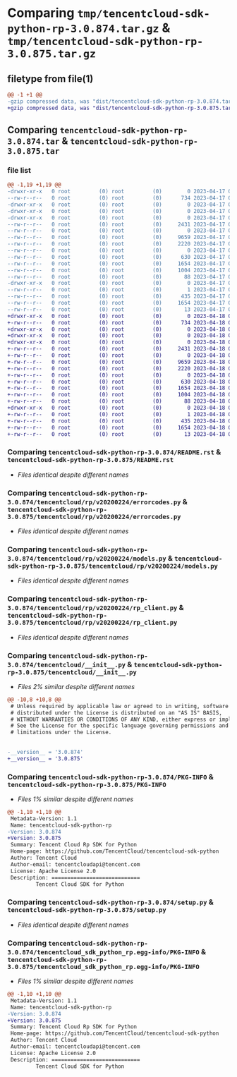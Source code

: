 # Comparing `tmp/tencentcloud-sdk-python-rp-3.0.874.tar.gz` & `tmp/tencentcloud-sdk-python-rp-3.0.875.tar.gz`

## filetype from file(1)

```diff
@@ -1 +1 @@
-gzip compressed data, was "dist/tencentcloud-sdk-python-rp-3.0.874.tar", last modified: Mon Apr 17 00:43:16 2023, max compression
+gzip compressed data, was "dist/tencentcloud-sdk-python-rp-3.0.875.tar", last modified: Tue Apr 18 00:49:08 2023, max compression
```

## Comparing `tencentcloud-sdk-python-rp-3.0.874.tar` & `tencentcloud-sdk-python-rp-3.0.875.tar`

### file list

```diff
@@ -1,19 +1,19 @@
-drwxr-xr-x   0 root         (0) root         (0)        0 2023-04-17 00:43:16.000000 tencentcloud-sdk-python-rp-3.0.874/
--rw-r--r--   0 root         (0) root         (0)      734 2023-04-17 00:43:15.000000 tencentcloud-sdk-python-rp-3.0.874/README.rst
-drwxr-xr-x   0 root         (0) root         (0)        0 2023-04-17 00:43:16.000000 tencentcloud-sdk-python-rp-3.0.874/tencentcloud/
-drwxr-xr-x   0 root         (0) root         (0)        0 2023-04-17 00:43:16.000000 tencentcloud-sdk-python-rp-3.0.874/tencentcloud/rp/
-drwxr-xr-x   0 root         (0) root         (0)        0 2023-04-17 00:43:16.000000 tencentcloud-sdk-python-rp-3.0.874/tencentcloud/rp/v20200224/
--rw-r--r--   0 root         (0) root         (0)     2431 2023-04-17 00:43:15.000000 tencentcloud-sdk-python-rp-3.0.874/tencentcloud/rp/v20200224/errorcodes.py
--rw-r--r--   0 root         (0) root         (0)        0 2023-04-17 00:43:15.000000 tencentcloud-sdk-python-rp-3.0.874/tencentcloud/rp/v20200224/__init__.py
--rw-r--r--   0 root         (0) root         (0)     9659 2023-04-17 00:43:15.000000 tencentcloud-sdk-python-rp-3.0.874/tencentcloud/rp/v20200224/models.py
--rw-r--r--   0 root         (0) root         (0)     2220 2023-04-17 00:43:15.000000 tencentcloud-sdk-python-rp-3.0.874/tencentcloud/rp/v20200224/rp_client.py
--rw-r--r--   0 root         (0) root         (0)        0 2023-04-17 00:43:15.000000 tencentcloud-sdk-python-rp-3.0.874/tencentcloud/rp/__init__.py
--rw-r--r--   0 root         (0) root         (0)      630 2023-04-17 00:43:15.000000 tencentcloud-sdk-python-rp-3.0.874/tencentcloud/__init__.py
--rw-r--r--   0 root         (0) root         (0)     1654 2023-04-17 00:43:16.000000 tencentcloud-sdk-python-rp-3.0.874/PKG-INFO
--rw-r--r--   0 root         (0) root         (0)     1004 2023-04-17 00:43:15.000000 tencentcloud-sdk-python-rp-3.0.874/setup.py
--rw-r--r--   0 root         (0) root         (0)       88 2023-04-17 00:43:16.000000 tencentcloud-sdk-python-rp-3.0.874/setup.cfg
-drwxr-xr-x   0 root         (0) root         (0)        0 2023-04-17 00:43:16.000000 tencentcloud-sdk-python-rp-3.0.874/tencentcloud_sdk_python_rp.egg-info/
--rw-r--r--   0 root         (0) root         (0)        1 2023-04-17 00:43:16.000000 tencentcloud-sdk-python-rp-3.0.874/tencentcloud_sdk_python_rp.egg-info/dependency_links.txt
--rw-r--r--   0 root         (0) root         (0)      435 2023-04-17 00:43:16.000000 tencentcloud-sdk-python-rp-3.0.874/tencentcloud_sdk_python_rp.egg-info/SOURCES.txt
--rw-r--r--   0 root         (0) root         (0)     1654 2023-04-17 00:43:16.000000 tencentcloud-sdk-python-rp-3.0.874/tencentcloud_sdk_python_rp.egg-info/PKG-INFO
--rw-r--r--   0 root         (0) root         (0)       13 2023-04-17 00:43:16.000000 tencentcloud-sdk-python-rp-3.0.874/tencentcloud_sdk_python_rp.egg-info/top_level.txt
+drwxr-xr-x   0 root         (0) root         (0)        0 2023-04-18 00:49:08.000000 tencentcloud-sdk-python-rp-3.0.875/
+-rw-r--r--   0 root         (0) root         (0)      734 2023-04-18 00:49:08.000000 tencentcloud-sdk-python-rp-3.0.875/README.rst
+drwxr-xr-x   0 root         (0) root         (0)        0 2023-04-18 00:49:08.000000 tencentcloud-sdk-python-rp-3.0.875/tencentcloud/
+drwxr-xr-x   0 root         (0) root         (0)        0 2023-04-18 00:49:08.000000 tencentcloud-sdk-python-rp-3.0.875/tencentcloud/rp/
+drwxr-xr-x   0 root         (0) root         (0)        0 2023-04-18 00:49:08.000000 tencentcloud-sdk-python-rp-3.0.875/tencentcloud/rp/v20200224/
+-rw-r--r--   0 root         (0) root         (0)     2431 2023-04-18 00:49:08.000000 tencentcloud-sdk-python-rp-3.0.875/tencentcloud/rp/v20200224/errorcodes.py
+-rw-r--r--   0 root         (0) root         (0)        0 2023-04-18 00:49:08.000000 tencentcloud-sdk-python-rp-3.0.875/tencentcloud/rp/v20200224/__init__.py
+-rw-r--r--   0 root         (0) root         (0)     9659 2023-04-18 00:49:08.000000 tencentcloud-sdk-python-rp-3.0.875/tencentcloud/rp/v20200224/models.py
+-rw-r--r--   0 root         (0) root         (0)     2220 2023-04-18 00:49:08.000000 tencentcloud-sdk-python-rp-3.0.875/tencentcloud/rp/v20200224/rp_client.py
+-rw-r--r--   0 root         (0) root         (0)        0 2023-04-18 00:49:08.000000 tencentcloud-sdk-python-rp-3.0.875/tencentcloud/rp/__init__.py
+-rw-r--r--   0 root         (0) root         (0)      630 2023-04-18 00:49:08.000000 tencentcloud-sdk-python-rp-3.0.875/tencentcloud/__init__.py
+-rw-r--r--   0 root         (0) root         (0)     1654 2023-04-18 00:49:08.000000 tencentcloud-sdk-python-rp-3.0.875/PKG-INFO
+-rw-r--r--   0 root         (0) root         (0)     1004 2023-04-18 00:49:08.000000 tencentcloud-sdk-python-rp-3.0.875/setup.py
+-rw-r--r--   0 root         (0) root         (0)       88 2023-04-18 00:49:08.000000 tencentcloud-sdk-python-rp-3.0.875/setup.cfg
+drwxr-xr-x   0 root         (0) root         (0)        0 2023-04-18 00:49:08.000000 tencentcloud-sdk-python-rp-3.0.875/tencentcloud_sdk_python_rp.egg-info/
+-rw-r--r--   0 root         (0) root         (0)        1 2023-04-18 00:49:08.000000 tencentcloud-sdk-python-rp-3.0.875/tencentcloud_sdk_python_rp.egg-info/dependency_links.txt
+-rw-r--r--   0 root         (0) root         (0)      435 2023-04-18 00:49:08.000000 tencentcloud-sdk-python-rp-3.0.875/tencentcloud_sdk_python_rp.egg-info/SOURCES.txt
+-rw-r--r--   0 root         (0) root         (0)     1654 2023-04-18 00:49:08.000000 tencentcloud-sdk-python-rp-3.0.875/tencentcloud_sdk_python_rp.egg-info/PKG-INFO
+-rw-r--r--   0 root         (0) root         (0)       13 2023-04-18 00:49:08.000000 tencentcloud-sdk-python-rp-3.0.875/tencentcloud_sdk_python_rp.egg-info/top_level.txt
```

### Comparing `tencentcloud-sdk-python-rp-3.0.874/README.rst` & `tencentcloud-sdk-python-rp-3.0.875/README.rst`

 * *Files identical despite different names*

### Comparing `tencentcloud-sdk-python-rp-3.0.874/tencentcloud/rp/v20200224/errorcodes.py` & `tencentcloud-sdk-python-rp-3.0.875/tencentcloud/rp/v20200224/errorcodes.py`

 * *Files identical despite different names*

### Comparing `tencentcloud-sdk-python-rp-3.0.874/tencentcloud/rp/v20200224/models.py` & `tencentcloud-sdk-python-rp-3.0.875/tencentcloud/rp/v20200224/models.py`

 * *Files identical despite different names*

### Comparing `tencentcloud-sdk-python-rp-3.0.874/tencentcloud/rp/v20200224/rp_client.py` & `tencentcloud-sdk-python-rp-3.0.875/tencentcloud/rp/v20200224/rp_client.py`

 * *Files identical despite different names*

### Comparing `tencentcloud-sdk-python-rp-3.0.874/tencentcloud/__init__.py` & `tencentcloud-sdk-python-rp-3.0.875/tencentcloud/__init__.py`

 * *Files 2% similar despite different names*

```diff
@@ -10,8 +10,8 @@
 # Unless required by applicable law or agreed to in writing, software
 # distributed under the License is distributed on an "AS IS" BASIS,
 # WITHOUT WARRANTIES OR CONDITIONS OF ANY KIND, either express or implied.
 # See the License for the specific language governing permissions and
 # limitations under the License.
 
 
-__version__ = '3.0.874'
+__version__ = '3.0.875'
```

### Comparing `tencentcloud-sdk-python-rp-3.0.874/PKG-INFO` & `tencentcloud-sdk-python-rp-3.0.875/PKG-INFO`

 * *Files 1% similar despite different names*

```diff
@@ -1,10 +1,10 @@
 Metadata-Version: 1.1
 Name: tencentcloud-sdk-python-rp
-Version: 3.0.874
+Version: 3.0.875
 Summary: Tencent Cloud Rp SDK for Python
 Home-page: https://github.com/TencentCloud/tencentcloud-sdk-python
 Author: Tencent Cloud
 Author-email: tencentcloudapi@tencent.com
 License: Apache License 2.0
 Description: ============================
         Tencent Cloud SDK for Python
```

### Comparing `tencentcloud-sdk-python-rp-3.0.874/setup.py` & `tencentcloud-sdk-python-rp-3.0.875/setup.py`

 * *Files identical despite different names*

### Comparing `tencentcloud-sdk-python-rp-3.0.874/tencentcloud_sdk_python_rp.egg-info/PKG-INFO` & `tencentcloud-sdk-python-rp-3.0.875/tencentcloud_sdk_python_rp.egg-info/PKG-INFO`

 * *Files 1% similar despite different names*

```diff
@@ -1,10 +1,10 @@
 Metadata-Version: 1.1
 Name: tencentcloud-sdk-python-rp
-Version: 3.0.874
+Version: 3.0.875
 Summary: Tencent Cloud Rp SDK for Python
 Home-page: https://github.com/TencentCloud/tencentcloud-sdk-python
 Author: Tencent Cloud
 Author-email: tencentcloudapi@tencent.com
 License: Apache License 2.0
 Description: ============================
         Tencent Cloud SDK for Python
```

